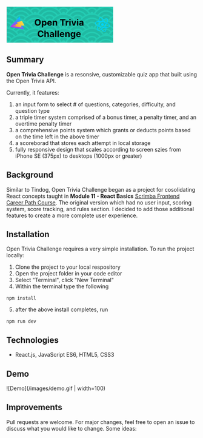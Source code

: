 
![Logo](/images/logo.png)

## Summary 
**Open Trivia Challenge** is a resonsive, customizable quiz app that built using the Open Trivia API.

Currently, it features:
1) an input form to select # of questions, categories, difficulty, and question type
2) a triple timer system comprised of a bonus timer, a penalty timer, and an overtime penalty timer
3) a comprehensive points system which grants or deducts points based on the time left in the above timer
4) a scoreborad that stores each attempt in local storage
5) fully responsive design that scales according to screen szies from iPhone SE (375px) to desktops (1000px or greater)  

## Background
Similar to Tindog, Open Trivia Challenge began as a project for cosolidating React concepts taught in **Module 11 - React Basics** [Scrimba Frontend Career Path Course](https://scrimba.com/learn/frontend). 
The original version which had no user input, scoring system, score tracking, and rules section. I decided to add those additional features to create a more complete user experience.   

## Installation
Open Trivia Challenge requires a very simple installation. 
To run the project locally: 

1. Clone the project to your local respository
2. Open the project folder in your code editor
3. Select "Terminal", click "New Terminal"
4. Within the terminal type the following
```
npm install
```
5. after the above install completes, run
```
npm run dev
```


## Technologies
- React.js, JavaScript ES6, HTML5, CSS3

## Demo
 ![Demo](/images/demo.gif | width=100)
 
## Improvements
 Pull requests are welcome. For major changes, feel free to open an issue to discuss what you would like to change. Some ideas:
 

